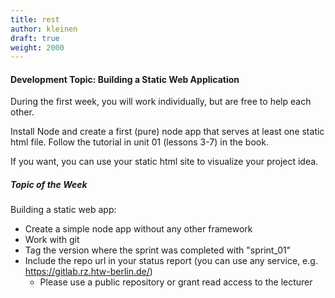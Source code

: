 ```yaml
---
title: rest
author: kleinen
draft: true
weight: 2000
---
```

#### Development Topic: Building a Static Web Application

During the first week, you will work individually, but are free to help each other. 

Install Node and create a first (pure)
node app that serves at least one static html file. Follow the tutorial in unit 01 (lessons 3-7) in the book.

If you want, you can use your static html site to visualize your project idea.

##### Topic of the Week

Building a static web app:

- Create a simple node app without any other framework
- Work with git
- Tag the version where the sprint was completed with "sprint_01"
- Include the repo url in your status report (you can use any service, e.g. https://gitlab.rz.htw-berlin.de/)
  - Please use a public repository or grant read access to the lecturer
